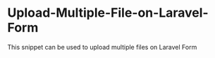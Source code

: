 # Upload-Multiple-File-on-Laravel-Form
This snippet can be used to upload multiple files on Laravel Form
